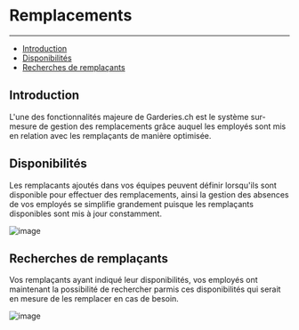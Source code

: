 # Remplacements

---

- [Introduction](#section-1)
- [Disponibilités](#section-2)
- [Recherches de remplaçants](#section-3)

<a name="section-1"></a>
## Introduction

L'une des fonctionnalités majeure de Garderies.ch est le système sur-mesure de gestion des remplacements grâce auquel les employés sont mis en relation avec les remplaçants de manière optimisée.

<a name="section-2"></a>
## Disponibilités

Les remplacants ajoutés dans vos équipes peuvent définir lorsqu'ils sont disponible pour effectuer des remplacements, ainsi la gestion des absences de vos employés se simplifie grandement puisque les remplaçants disponibles sont mis à jour constamment.

![image](/img/docs/user-availabilities.png)

<a name="section-3"></a>
## Recherches de remplaçants

Vos remplaçants ayant indiqué leur disponibilités, vos employés ont maintenant la possibilité de rechercher parmis ces disponibilités qui serait en mesure de les remplacer en cas de besoin.

![image](/img/docs/availabilities-search.png)